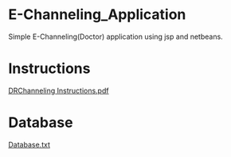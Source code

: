 # E-Channeling_Application
Simple E-Channeling(Doctor) application using jsp and netbeans.

# Instructions
[DRChanneling Instructions.pdf]()

# Database
[Database.txt]()
